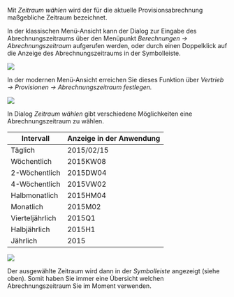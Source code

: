 Mit *Zeitraum wählen* wird der für die aktuelle Provisionsabrechnung maßgebliche Zeitraum bezeichnet. 

In der klassischen Menü-Ansicht kann der Dialog zur Eingabe des Abrechnungszeitraums über den Menüpunkt *Berechnungen → Abrechnungszeitraum* aufgerufen werden, oder durch einen Doppelklick auf die Anzeige des Abrechnungszeitraums in der Symbolleiste.

![](http://xpecto.github.io/docs/img/img_1461750465009.png)

In der modernen Menü-Ansicht erreichen Sie dieses Funktion über *Vertrieb -> Provisionen -> Abrechnungszeitraum festlegen.*

![](http://xpecto.github.io/docs/xpecto/Berechnungen/Abrechnungszeitraum_festlegen/Abrechnungszeitraum_Menue.png)

In Dialog *Zeitraum wählen* gibt verschiedene Möglichkeiten eine Abrechnungszeitraum zu wählen.

|  Intervall          |    Anzeige in der Anwendung    |  
| ------------- |:-------------| 
| Täglich     | 2015/02/15 | 
| Wöchentlich     |2015KW08 | 
| 2-Wöchentlich    | 2015DW04 | 
| 4-Wöchentlich     |2015VW02 | 
| Halbmonatlich    | 2015HM04 | 
| Monatlich     |2015M02 | 
| Vierteljährlich    | 2015Q1 | 
| Halbjährlich     |2015H1 | 
| Jährlich    |2015| 

![](http://xpecto.github.io/docs/img/img_1461750680530.png)

Der ausgewählte Zeitraum wird dann in der *Symbolleiste* angezeigt (siehe oben). Somit haben Sie immer eine Übersicht welchen Abrechnungszeitraum Sie im Moment verwenden.